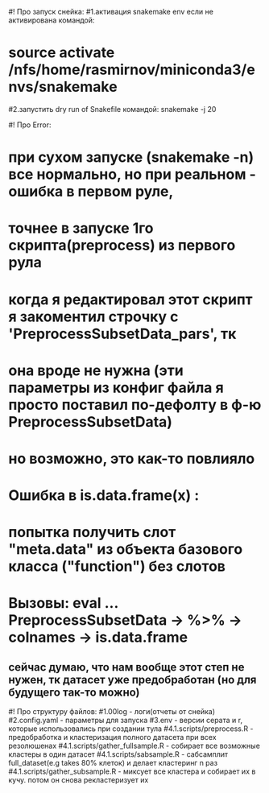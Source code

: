 #! Про запуск снейка:
#1.активация snakemake env если не активирована командой:
# source activate /nfs/home/rasmirnov/miniconda3/envs/snakemake
#2.запустить dry run of Snakefile командой: snakemake -j 20

#! Про Error:
# при сухом запуске (snakemake -n) все нормально, но при реальном - ошибка в первом руле,
# точнее в запуске 1го скрипта(preprocess) из первого рула
# когда я редактировал этот скрипт я закоментил строчку с 'PreprocessSubsetData_pars', тк
# она вроде не нужна (эти параметры из конфиг файла я просто поставил по-дефолту в ф-ю PreprocessSubsetData)
# но возможно, это как-то повлияло
# Ошибка в is.data.frame(x) :
#   попытка получить слот "meta.data" из объекта базового класса ("function") без слотов
# Вызовы: eval ... PreprocessSubsetData -> %>% -> colnames -> is.data.frame
## сейчас думаю, что нам вообще этот степ не нужен, тк датасет уже предобработан (но для будущего так-то можно)

#! Про структуру файлов:
#1.00log - логи(отчеты от снейка)
#2.config.yaml - параметры для запуска
#3.env - версии серата и r, которые использовались при создании тула
#4.1.scripts/preprocess.R - предобработка и кластеризация полного датасета при всех резолюшенах
#4.1.scripts/gather_fullsample.R  - собирает все возможные кластеры в один датасет
#4.1.scripts/sabsample.R - сабсамплит full_dataset(e.g takes 80% клеток) и делает кластеринг n раз
#4.1.scripts/gather_subsample.R - миксует все кластера и собирает их в кучу. потом он снова рекластеризует их

